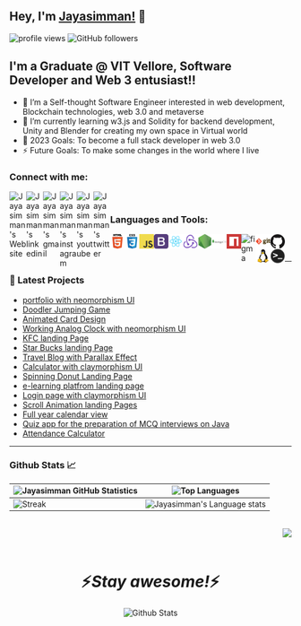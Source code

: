 ## Hey, I'm [Jayasimman!](https://github.com/Jayasimman-P-K) 👋 

<p align="left"> 
  <img alt="profile views" src=https://komarev.com/ghpvc/?username=jayasimman-p-k alt=jayasimman/>
  <img alt="GitHub followers" src="https://img.shields.io/github/followers/Jayasimman-P-K?color=tomato&logo=github">
 </p>

## I'm a Graduate @ VIT Vellore, Software Developer and Web 3 entusiast!!


- 👯 I’m a Self-thought Software Engineer interested in web development, Blockchain technologies, web 3.0 and metaverse
- 🌱 I’m currently learning w3.js and Solidity for backend development, Unity and Blender for creating my own space in Virtual world
- 🥅 2023 Goals: To become a full stack developer in web 3.0
- ⚡ Future Goals: To make some changes in the world where I live

### Connect with me:

[<img align="left" alt="Jayasimman's Website" width="30px" src="https://img.icons8.com/3d-fluency/94/domain.png" />][website]
[<img align="left" alt="Jayasimman's linkedin" width="30px" src="https://img.icons8.com/3d-fluency/94/linkedin.png" />][linkedin]
[<img align="left" alt="Jayasimman's gmail" width="30px" src="https://img.icons8.com/3d-fluency/94/gmail.png" />][gmail]
[<img align="left" alt="Jayasimman's instagram" width="30px" src="https://img.icons8.com/3d-fluency/94/instagram-new.png" />][instagram]
[<img align="left" alt="Jayasimman's youtube" width="30px" src="https://img.icons8.com/3d-fluency/94/youtube-play.png" />][youtube]
[<img align="left" alt="Jayasimman's twitter" width="30px" src="https://img.icons8.com/3d-fluency/94/twitter-circled.png" />][twitter]
<br />


### Languages and Tools:

[<img align="left" alt="HTML5" width="26px" src="https://raw.githubusercontent.com/github/explore/80688e429a7d4ef2fca1e82350fe8e3517d3494d/topics/html/html.png" />][website]
[<img align="left" alt="CSS3" width="26px" src="https://raw.githubusercontent.com/github/explore/80688e429a7d4ef2fca1e82350fe8e3517d3494d/topics/css/css.png" />][website]
[<img align="left" alt="JavaScript" width="26px" src="https://raw.githubusercontent.com/github/explore/80688e429a7d4ef2fca1e82350fe8e3517d3494d/topics/javascript/javascript.png" />][website]
[<img align="left" alt="Bootstrap" width="26px" src="https://raw.githubusercontent.com/github/explore/80688e429a7d4ef2fca1e82350fe8e3517d3494d/topics/bootstrap/bootstrap.png" />][website] 
[<img align="left" alt="React" width="26px" src="https://raw.githubusercontent.com/github/explore/80688e429a7d4ef2fca1e82350fe8e3517d3494d/topics/react/react.png" />][website]
[<img align="left" alt="React" width="26px" src="https://raw.githubusercontent.com/github/explore/80688e429a7d4ef2fca1e82350fe8e3517d3494d/topics/redux/redux.png" />][website]
[<img align="left" alt="React" width="26px" src="https://raw.githubusercontent.com/github/explore/80688e429a7d4ef2fca1e82350fe8e3517d3494d/topics/nodejs/nodejs.png" />][website]
[<img align="left" alt="React" width="26px" src="https://raw.githubusercontent.com/github/explore/80688e429a7d4ef2fca1e82350fe8e3517d3494d/topics/mongodb/mongodb.png" />][website]
[<img align="left" alt="React" width="26px" src="https://raw.githubusercontent.com/github/explore/80688e429a7d4ef2fca1e82350fe8e3517d3494d/topics/npm/npm.png" />][website]
[<img align="left" src="https://www.vectorlogo.zone/logos/figma/figma-icon.svg" alt="figma" width="26px"/>][website]
[<img align="left" alt="Git" width="26px" src="https://raw.githubusercontent.com/github/explore/80688e429a7d4ef2fca1e82350fe8e3517d3494d/topics/git/git.png" />][website]
[<img align="left" alt="GitHub" width="26px" src="https://raw.githubusercontent.com/github/explore/78df643247d429f6cc873026c0622819ad797942/topics/github/github.png" />][website]
[<img align="left" alt="Linux" width="26px" src="https://raw.githubusercontent.com/github/explore/80688e429a7d4ef2fca1e82350fe8e3517d3494d/topics/linux/linux.png" />][website]
[<img align="left" alt="Terminal" width="26px" src="https://raw.githubusercontent.com/github/explore/80688e429a7d4ef2fca1e82350fe8e3517d3494d/topics/terminal/terminal.png" />][website]

<br />
<br />


---


### 📕 Latest Projects

- [portfolio with neomorphism UI](https://jayasimman-p-k.github.io/Jc-portfolio/)
- [Doodler Jumping Game](https://jayasimman-p-k.github.io/Doodler-Jumping-Game/)
- [Animated Card Design](https://jayasimman-p-k.github.io/animated-card-design/)
- [Working Analog Clock with neomorphism UI](https://jayasimman-p-k.github.io/Analog-clock/)
- [KFC landing Page](https://jayasimman-p-k.github.io/KFC-Landing-Page/)
- [Star Bucks landing Page](https://jayasimman-p-k.github.io/Starbucks-landing--page/)
- [Travel Blog with Parallax Effect](https://jayasimman-p-k.github.io/Travel-blog-with-parallax-effect/)
- [Calculator with claymorphism UI](https://jayasimman-p-k.github.io/Calculator/)
- [Spinning Donut Landing Page](https://jayasimman-p-k.github.io/Spinnin-donut-landing-page/)
- [e-learning platfrom landing page](https://jayasimman-p-k.github.io/jayasimman-firstlaunch-task/)
- [Login page with claymorphism UI](https://jayasimman-p-k.github.io/Login-form/)
- [Scroll Animation landing Pages](https://jayasimman-p-k.github.io/Scroll-animation-pages/)
- [Full year calendar view](https://jayasimman-p-k.github.io/Full-year-calendar-view/)
- [Quiz app for the preparation of MCQ interviews on Java](https://jayasimman-p-k.github.io/Java-MCQ-Prep/)
- [Attendance Calculator](#)
  




---

<h3>Github Stats 📈</h3>

| ![Jayasimman GitHub Statistics](https://github-readme-stats.vercel.app/api?username=jayasimman-p-k&show_icons=true) | ![Top Languages](https://github-readme-stats.vercel.app/api/top-langs/?username=Jayasimman-P-K) |
| --- | --- |
| ![Streak](https://github-readme-streak-stats.herokuapp.com/?user=Jayasimman-P-K&theme=light&hide_border=true&line_height=27&width=20) | ![Jayasimman's Language stats](https://github-readme-stats-eight-theta.vercel.app/api/top-langs/?username=jayasimman-p-k&layout=compact&langs_count=8&hide_border=true) | 

<br>

<div align="end">
  <img src="https://github-profile-trophy.vercel.app/?username=Jayasimman-P-K&column=7&theme=onedark" />
</div>

<br>
<h1 align='center'>⚡️<i>Stay awesome!</i>⚡️</h1>

<p align="center">
        <img src="https://raw.githubusercontent.com/bornmay/bornmay/Update/svg/Bottom.svg" alt="Github Stats" />
</p>
 

[website]: https://jayasimman-p-k.github.io/Jc-portfolio/
[linkedin]: https://www.linkedin.com/in/jayasimman-p-k/
[gmail]: mailto:jayasi58460@gamil.com
[twitter]: https://twitter.com/jayasimman2468
[youtube]: # 
[instagram]: https://www.instagram.com/self.developers/

